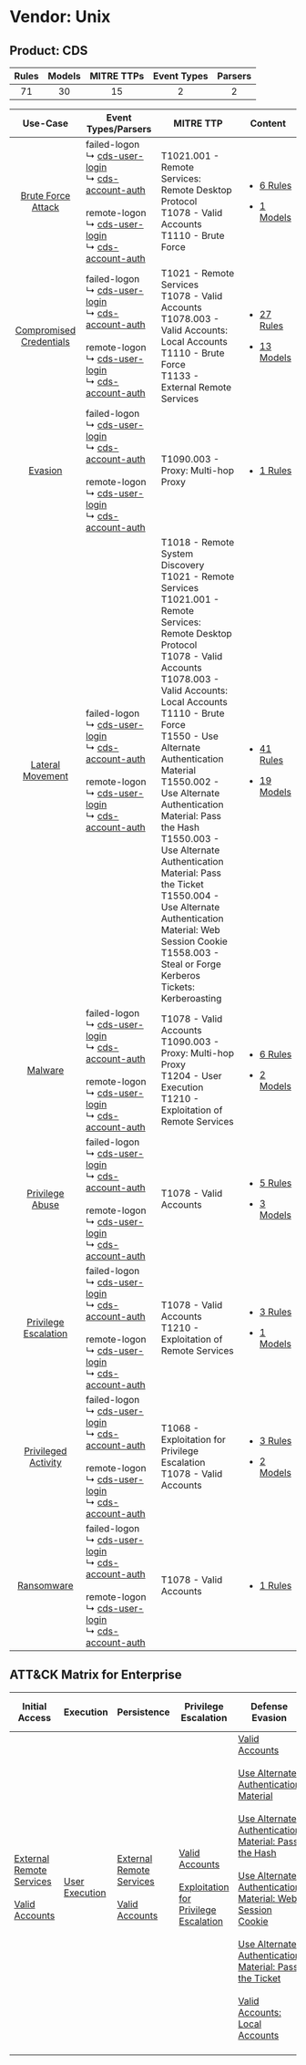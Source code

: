 Vendor: Unix
============
Product: CDS
------------
| Rules | Models | MITRE TTPs | Event Types | Parsers |
|:-----:|:------:|:----------:|:-----------:|:-------:|
|  71   |   30   |     15     |      2      |    2    |

|                                  Use-Case                                  | Event Types/Parsers                                                                                                                                                                                                                                                                                            | MITRE TTP                                                                                                                                                                                                                                                                                                                                                                                                                                                                                                                                               | Content                                                                                                       |
|:--------------------------------------------------------------------------:| -------------------------------------------------------------------------------------------------------------------------------------------------------------------------------------------------------------------------------------------------------------------------------------------------------------- | ------------------------------------------------------------------------------------------------------------------------------------------------------------------------------------------------------------------------------------------------------------------------------------------------------------------------------------------------------------------------------------------------------------------------------------------------------------------------------------------------------------------------------------------------------- | ------------------------------------------------------------------------------------------------------------- |
|      [Brute Force Attack](../../../UseCases/uc_brute_force_attack.md)      |  failed-logon<br> ↳ [cds-user-login](Parsers/parserContent_cds-user-login.md)<br> ↳ [cds-account-auth](Parsers/parserContent_cds-account-auth.md)<br><br> remote-logon<br> ↳ [cds-user-login](Parsers/parserContent_cds-user-login.md)<br> ↳ [cds-account-auth](Parsers/parserContent_cds-account-auth.md)<br> | T1021.001 - Remote Services: Remote Desktop Protocol<br>T1078 - Valid Accounts<br>T1110 - Brute Force<br>                                                                                                                                                                                                                                                                                                                                                                                                                                               | [<ul><li>6 Rules</li></ul><ul><li>1 Models</li></ul>](Rules_Models/r_m_unix_cds_Brute_Force_Attack.md)        |
| [Compromised Credentials](../../../UseCases/uc_compromised_credentials.md) |  failed-logon<br> ↳ [cds-user-login](Parsers/parserContent_cds-user-login.md)<br> ↳ [cds-account-auth](Parsers/parserContent_cds-account-auth.md)<br><br> remote-logon<br> ↳ [cds-user-login](Parsers/parserContent_cds-user-login.md)<br> ↳ [cds-account-auth](Parsers/parserContent_cds-account-auth.md)<br> | T1021 - Remote Services<br>T1078 - Valid Accounts<br>T1078.003 - Valid Accounts: Local Accounts<br>T1110 - Brute Force<br>T1133 - External Remote Services<br>                                                                                                                                                                                                                                                                                                                                                                                          | [<ul><li>27 Rules</li></ul><ul><li>13 Models</li></ul>](Rules_Models/r_m_unix_cds_Compromised_Credentials.md) |
|                 [Evasion](../../../UseCases/uc_evasion.md)                 |  failed-logon<br> ↳ [cds-user-login](Parsers/parserContent_cds-user-login.md)<br> ↳ [cds-account-auth](Parsers/parserContent_cds-account-auth.md)<br><br> remote-logon<br> ↳ [cds-user-login](Parsers/parserContent_cds-user-login.md)<br> ↳ [cds-account-auth](Parsers/parserContent_cds-account-auth.md)<br> | T1090.003 - Proxy: Multi-hop Proxy<br>                                                                                                                                                                                                                                                                                                                                                                                                                                                                                                                  | [<ul><li>1 Rules</li></ul>](Rules_Models/r_m_unix_cds_Evasion.md)                                             |
|        [Lateral Movement](../../../UseCases/uc_lateral_movement.md)        |  failed-logon<br> ↳ [cds-user-login](Parsers/parserContent_cds-user-login.md)<br> ↳ [cds-account-auth](Parsers/parserContent_cds-account-auth.md)<br><br> remote-logon<br> ↳ [cds-user-login](Parsers/parserContent_cds-user-login.md)<br> ↳ [cds-account-auth](Parsers/parserContent_cds-account-auth.md)<br> | T1018 - Remote System Discovery<br>T1021 - Remote Services<br>T1021.001 - Remote Services: Remote Desktop Protocol<br>T1078 - Valid Accounts<br>T1078.003 - Valid Accounts: Local Accounts<br>T1110 - Brute Force<br>T1550 - Use Alternate Authentication Material<br>T1550.002 - Use Alternate Authentication Material: Pass the Hash<br>T1550.003 - Use Alternate Authentication Material: Pass the Ticket<br>T1550.004 - Use Alternate Authentication Material: Web Session Cookie<br>T1558.003 - Steal or Forge Kerberos Tickets: Kerberoasting<br> | [<ul><li>41 Rules</li></ul><ul><li>19 Models</li></ul>](Rules_Models/r_m_unix_cds_Lateral_Movement.md)        |
|                 [Malware](../../../UseCases/uc_malware.md)                 |  failed-logon<br> ↳ [cds-user-login](Parsers/parserContent_cds-user-login.md)<br> ↳ [cds-account-auth](Parsers/parserContent_cds-account-auth.md)<br><br> remote-logon<br> ↳ [cds-user-login](Parsers/parserContent_cds-user-login.md)<br> ↳ [cds-account-auth](Parsers/parserContent_cds-account-auth.md)<br> | T1078 - Valid Accounts<br>T1090.003 - Proxy: Multi-hop Proxy<br>T1204 - User Execution<br>T1210 - Exploitation of Remote Services<br>                                                                                                                                                                                                                                                                                                                                                                                                                   | [<ul><li>6 Rules</li></ul><ul><li>2 Models</li></ul>](Rules_Models/r_m_unix_cds_Malware.md)                   |
|         [Privilege Abuse](../../../UseCases/uc_privilege_abuse.md)         |  failed-logon<br> ↳ [cds-user-login](Parsers/parserContent_cds-user-login.md)<br> ↳ [cds-account-auth](Parsers/parserContent_cds-account-auth.md)<br><br> remote-logon<br> ↳ [cds-user-login](Parsers/parserContent_cds-user-login.md)<br> ↳ [cds-account-auth](Parsers/parserContent_cds-account-auth.md)<br> | T1078 - Valid Accounts<br>                                                                                                                                                                                                                                                                                                                                                                                                                                                                                                                              | [<ul><li>5 Rules</li></ul><ul><li>3 Models</li></ul>](Rules_Models/r_m_unix_cds_Privilege_Abuse.md)           |
|    [Privilege Escalation](../../../UseCases/uc_privilege_escalation.md)    |  failed-logon<br> ↳ [cds-user-login](Parsers/parserContent_cds-user-login.md)<br> ↳ [cds-account-auth](Parsers/parserContent_cds-account-auth.md)<br><br> remote-logon<br> ↳ [cds-user-login](Parsers/parserContent_cds-user-login.md)<br> ↳ [cds-account-auth](Parsers/parserContent_cds-account-auth.md)<br> | T1078 - Valid Accounts<br>T1210 - Exploitation of Remote Services<br>                                                                                                                                                                                                                                                                                                                                                                                                                                                                                   | [<ul><li>3 Rules</li></ul><ul><li>1 Models</li></ul>](Rules_Models/r_m_unix_cds_Privilege_Escalation.md)      |
|     [Privileged Activity](../../../UseCases/uc_privileged_activity.md)     |  failed-logon<br> ↳ [cds-user-login](Parsers/parserContent_cds-user-login.md)<br> ↳ [cds-account-auth](Parsers/parserContent_cds-account-auth.md)<br><br> remote-logon<br> ↳ [cds-user-login](Parsers/parserContent_cds-user-login.md)<br> ↳ [cds-account-auth](Parsers/parserContent_cds-account-auth.md)<br> | T1068 - Exploitation for Privilege Escalation<br>T1078 - Valid Accounts<br>                                                                                                                                                                                                                                                                                                                                                                                                                                                                             | [<ul><li>3 Rules</li></ul><ul><li>2 Models</li></ul>](Rules_Models/r_m_unix_cds_Privileged_Activity.md)       |
|              [Ransomware](../../../UseCases/uc_ransomware.md)              |  failed-logon<br> ↳ [cds-user-login](Parsers/parserContent_cds-user-login.md)<br> ↳ [cds-account-auth](Parsers/parserContent_cds-account-auth.md)<br><br> remote-logon<br> ↳ [cds-user-login](Parsers/parserContent_cds-user-login.md)<br> ↳ [cds-account-auth](Parsers/parserContent_cds-account-auth.md)<br> | T1078 - Valid Accounts<br>                                                                                                                                                                                                                                                                                                                                                                                                                                                                                                                              | [<ul><li>1 Rules</li></ul>](Rules_Models/r_m_unix_cds_Ransomware.md)                                          |

ATT&CK Matrix for Enterprise
----------------------------
| Initial Access                                                                                                                                   | Execution                                                           | Persistence                                                                                                                                      | Privilege Escalation                                                                                                                                          | Defense Evasion                                                                                                                                                                                                                                                                                                                                                                                                                                                                                                                                                                                    | Credential Access                                                                                                                                                                                                                                           | Discovery                                                                    | Lateral Movement                                                                                                                                                                                                                                                                                                                                    | Collection | Command and Control                                                                                                                       | Exfiltration | Impact |
| ------------------------------------------------------------------------------------------------------------------------------------------------ | ------------------------------------------------------------------- | ------------------------------------------------------------------------------------------------------------------------------------------------ | ------------------------------------------------------------------------------------------------------------------------------------------------------------- | -------------------------------------------------------------------------------------------------------------------------------------------------------------------------------------------------------------------------------------------------------------------------------------------------------------------------------------------------------------------------------------------------------------------------------------------------------------------------------------------------------------------------------------------------------------------------------------------------- | ----------------------------------------------------------------------------------------------------------------------------------------------------------------------------------------------------------------------------------------------------------- | ---------------------------------------------------------------------------- | --------------------------------------------------------------------------------------------------------------------------------------------------------------------------------------------------------------------------------------------------------------------------------------------------------------------------------------------------- | ---------- | ----------------------------------------------------------------------------------------------------------------------------------------- | ------------ | ------ |
| [External Remote Services](https://attack.mitre.org/techniques/T1133)<br><br>[Valid Accounts](https://attack.mitre.org/techniques/T1078)<br><br> | [User Execution](https://attack.mitre.org/techniques/T1204)<br><br> | [External Remote Services](https://attack.mitre.org/techniques/T1133)<br><br>[Valid Accounts](https://attack.mitre.org/techniques/T1078)<br><br> | [Valid Accounts](https://attack.mitre.org/techniques/T1078)<br><br>[Exploitation for Privilege Escalation](https://attack.mitre.org/techniques/T1068)<br><br> | [Valid Accounts](https://attack.mitre.org/techniques/T1078)<br><br>[Use Alternate Authentication Material](https://attack.mitre.org/techniques/T1550)<br><br>[Use Alternate Authentication Material: Pass the Hash](https://attack.mitre.org/techniques/T1550/002)<br><br>[Use Alternate Authentication Material: Web Session Cookie](https://attack.mitre.org/techniques/T1550/004)<br><br>[Use Alternate Authentication Material: Pass the Ticket](https://attack.mitre.org/techniques/T1550/003)<br><br>[Valid Accounts: Local Accounts](https://attack.mitre.org/techniques/T1078/003)<br><br> | [Brute Force](https://attack.mitre.org/techniques/T1110)<br><br>[Steal or Forge Kerberos Tickets](https://attack.mitre.org/techniques/T1558)<br><br>[Steal or Forge Kerberos Tickets: Kerberoasting](https://attack.mitre.org/techniques/T1558/003)<br><br> | [Remote System Discovery](https://attack.mitre.org/techniques/T1018)<br><br> | [Exploitation of Remote Services](https://attack.mitre.org/techniques/T1210)<br><br>[Remote Services](https://attack.mitre.org/techniques/T1021)<br><br>[Use Alternate Authentication Material](https://attack.mitre.org/techniques/T1550)<br><br>[Remote Services: Remote Desktop Protocol](https://attack.mitre.org/techniques/T1021/001)<br><br> |            | [Proxy: Multi-hop Proxy](https://attack.mitre.org/techniques/T1090/003)<br><br>[Proxy](https://attack.mitre.org/techniques/T1090)<br><br> |              |        |